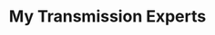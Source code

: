 ---
title: "My Transmission Experts"
url: /houston/my-transmission-experts-jones-road/
shop: car repair
---